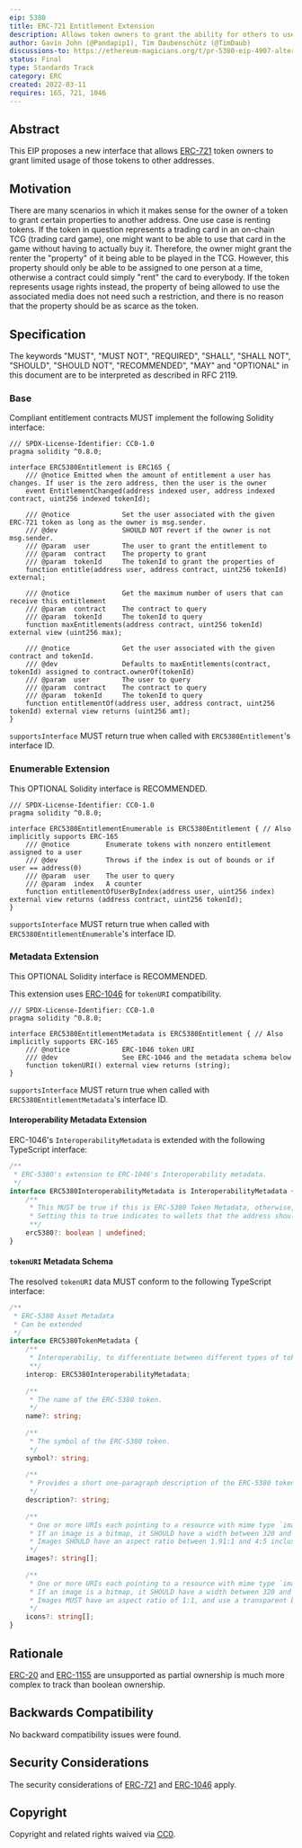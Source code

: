 ```yaml
---
eip: 5380
title: ERC-721 Entitlement Extension
description: Allows token owners to grant the ability for others to use specific properties of those tokens
author: Gavin John (@Pandapip1), Tim Daubenschütz (@TimDaub)
discussions-to: https://ethereum-magicians.org/t/pr-5380-eip-4907-alternative-design/10190
status: Final
type: Standards Track
category: ERC
created: 2022-03-11
requires: 165, 721, 1046
---
```


## Abstract

This EIP proposes a new interface that allows [ERC-721](https://eips.fyi/721) token owners to grant limited usage of those tokens to other addresses.

## Motivation

There are many scenarios in which it makes sense for the owner of a token to grant certain properties to another address. One use case is renting tokens. If the token in question represents a trading card in an on-chain TCG (trading card game), one might want to be able to use that card in the game without having to actually buy it. Therefore, the owner might grant the renter the "property" of it being able to be played in the TCG. However, this property should only be able to be assigned to one person at a time, otherwise a contract could simply "rent" the card to everybody. If the token represents usage rights instead, the property of being allowed to use the associated media does not need such a restriction, and there is no reason that the property should be as scarce as the token. 

## Specification

The keywords "MUST", "MUST NOT", "REQUIRED", "SHALL", "SHALL NOT", "SHOULD", "SHOULD NOT", "RECOMMENDED", "MAY" and "OPTIONAL" in this document are to be interpreted as described in RFC 2119.

### Base

Compliant entitlement contracts MUST implement the following Solidity interface:

```solidity
/// SPDX-License-Identifier: CC0-1.0
pragma solidity ^0.8.0;

interface ERC5380Entitlement is ERC165 {
    /// @notice Emitted when the amount of entitlement a user has changes. If user is the zero address, then the user is the owner
    event EntitlementChanged(address indexed user, address indexed contract, uint256 indexed tokenId);

    /// @notice             Set the user associated with the given ERC-721 token as long as the owner is msg.sender.
    /// @dev                SHOULD NOT revert if the owner is not msg.sender.
    /// @param  user        The user to grant the entitlement to
    /// @param  contract    The property to grant
    /// @param  tokenId     The tokenId to grant the properties of
    function entitle(address user, address contract, uint256 tokenId) external;

    /// @notice             Get the maximum number of users that can receive this entitlement
    /// @param  contract    The contract to query
    /// @param  tokenId     The tokenId to query
    function maxEntitlements(address contract, uint256 tokenId) external view (uint256 max);

    /// @notice             Get the user associated with the given contract and tokenId.
    /// @dev                Defaults to maxEntitlements(contract, tokenId) assigned to contract.ownerOf(tokenId)
    /// @param  user        The user to query
    /// @param  contract    The contract to query
    /// @param  tokenId     The tokenId to query
    function entitlementOf(address user, address contract, uint256 tokenId) external view returns (uint256 amt);
}
```

`supportsInterface` MUST return true when called with `ERC5380Entitlement`'s interface ID.

### Enumerable Extension

This OPTIONAL Solidity interface is RECOMMENDED.

```solidity
/// SPDX-License-Identifier: CC0-1.0
pragma solidity ^0.8.0;

interface ERC5380EntitlementEnumerable is ERC5380Entitlement { // Also implicitly supports ERC-165
    /// @notice         Enumerate tokens with nonzero entitlement assigned to a user
    /// @dev            Throws if the index is out of bounds or if user == address(0)
    /// @param  user    The user to query
    /// @param  index   A counter
    function entitlementOfUserByIndex(address user, uint256 index) external view returns (address contract, uint256 tokenId);
}
```

`supportsInterface` MUST return true when called with `ERC5380EntitlementEnumerable`'s interface ID.

### Metadata Extension

This OPTIONAL Solidity interface is RECOMMENDED.

This extension uses [ERC-1046](https://eips.fyi/1046) for `tokenURI` compatibility.

```solidity
/// SPDX-License-Identifier: CC0-1.0
pragma solidity ^0.8.0;

interface ERC5380EntitlementMetadata is ERC5380Entitlement { // Also implicitly supports ERC-165
    /// @notice             ERC-1046 token URI
    /// @dev                See ERC-1046 and the metadata schema below
    function tokenURI() external view returns (string);
}
```

`supportsInterface` MUST return true when called with `ERC5380EntitlementMetadata`'s interface ID.

#### Interoperability Metadata Extension

ERC-1046's `InteroperabilityMetadata` is extended with the following TypeScript interface:

```typescript
/**
 * ERC-5380's extension to ERC-1046's Interoperability metadata.
 */
interface ERC5380InteroperabilityMetadata is InteroperabilityMetadata {
    /**
     * This MUST be true if this is ERC-5380 Token Metadata, otherwise, this MUST be omitted.
     * Setting this to true indicates to wallets that the address should be treated as an ERC-5380 entitlement.
     **/
    erc5380?: boolean | undefined;
}
```

#### `tokenURI` Metadata Schema

The resolved `tokenURI` data MUST conform to the following TypeScript interface:

```typescript
/**
 * ERC-5380 Asset Metadata
 * Can be extended
 */
interface ERC5380TokenMetadata {
    /**
     * Interoperabiliy, to differentiate between different types of tokens and their corresponding URIs.
     **/
    interop: ERC5380InteroperabilityMetadata;
    
    /**
     * The name of the ERC-5380 token. 
     */
    name?: string;
    
    /**
     * The symbol of the ERC-5380 token. 
     */
    symbol?: string;
    
    /**
     * Provides a short one-paragraph description of the ERC-5380 token, without any markup or newlines.
     */
    description?: string;
    
    /**
     * One or more URIs each pointing to a resource with mime type `image/*` that represents this token.
     * If an image is a bitmap, it SHOULD have a width between 320 and 1080 pixels
     * Images SHOULD have an aspect ratio between 1.91:1 and 4:5 inclusive.
     */
    images?: string[];
    
    /**
     * One or more URIs each pointing to a resource with mime type `image/*` that represent an icon for this token.
     * If an image is a bitmap, it SHOULD have a width between 320 and 1080 pixels, and MUST have a height equal to its width
     * Images MUST have an aspect ratio of 1:1, and use a transparent background
     */
    icons?: string[];
}
```

## Rationale

[ERC-20](https://eips.fyi/20) and [ERC-1155](https://eips.fyi/1155) are unsupported as partial ownership is much more complex to track than boolean ownership.

## Backwards Compatibility

No backward compatibility issues were found.

## Security Considerations

The security considerations of [ERC-721](https://eips.fyi/721) and [ERC-1046](https://eips.fyi/1046) apply.

## Copyright

Copyright and related rights waived via [CC0](/LICENSE.md).
